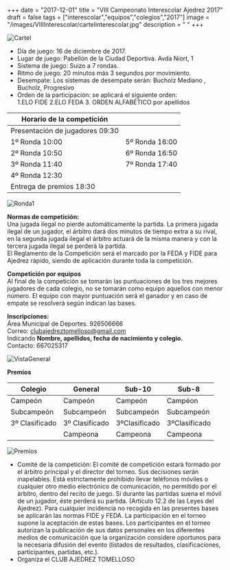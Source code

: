 +++
date = "2017-12-01"
title = "VIII Campeonato Interescolar Ajedrez 2017"
draft = false
tags = ["interescolar","equipos","colegios","2017"]
image = "/images/VIIIInterescolar/cartelinterescolar.jpg"
description = " "
+++

![Cartel](/images/VIIIInterescolar/cartelinterescolar.jpg)

*	Día de juego: 16 de diciembre de 2017.  
*	Lugar de juego: Pabellón de la Ciudad Deportiva. Avda Niort, 1 
*	Sistema de juego: Suizo a 7 rondas.  
*	Ritmo de juego: 20 minutos más 3 segundos por movimiento.
*	Desempate: Los sistemas de desempate serán:
Bucholz Mediano , Bucholz, Progresivo
*	Orden de la participación: se aplicará el siguiente orden:  
1.ELO FIDE 2.ELO FEDA 3. ORDEN ALFABÉTICO por apellidos


| Horario de la competición |  |
| ------ | ------: |
| Presentación de jugadores 09:30 |  |
|1º Ronda	10:00 |	5º Ronda	16:00|
|2º Ronda	10:50 | 6º Ronda	16:50| 	
|3º Ronda	11:40 | 7º Ronda	17:40|	
|4º Ronda	12:30 | |		
|Entrega de premios	18:30|	

![Ronda1](/images/VIIIInterescolar/image1.JPG)

**Normas de competición:**  
Una jugada ilegal no pierde automáticamente la partida. La primera jugada ilegal de un jugador, el árbitro dará dos minutos de tiempo extra a su rival, en la segunda jugada ilegal el árbitro actuará de la misma manera y con la tercera jugada ilegal se perderá la partida.  
El Reglamento de la Competición será el marcado por la FEDA y FIDE para Ajedrez rápido, siendo de aplicación durante toda la competición.


**Competición por equipos**  
Al final de la competición se tomarán las puntuaciones de los tres mejores jugadores de cada colegio, no se tomarán como equipo aquellos con menor número. El equipo con mayor puntuación será el ganador y en caso de empate se resolverá según indican las bases.

**Inscripciones:**   
Área Municipal de Deportes. 926506666   
Correo: <clubajedreztomelloso@gmail.com>  
Indicando **Nombre, apellidos, fecha de nacimiento y colegio.**  
Contacto: 667025317

![VistaGeneral](/images/VIIIInterescolar/image2.JPG)

**Premios**

|Colegio| General| Sub-10| Sub-8 |
| ------ | ------ | ------ | ------ |
| Campeón | Campeón| Campeón | Campéon |
| Subcampeón | Subcampeón | Subcampeón |  Subcampeón|	
| 3º Clasificado |3º Clasificado|3ºClasificado|3ºClasificado|	
| |Campeona|Campeona|Campeona|			

![Premios](/images/VIIIInterescolar/premios.JPG)

*	Comité de la competición:
El comité de competición estará formado por el árbitro principal y el director del torneo. Sus decisiones serán inapelables. Está estrictamente prohibido llevar teléfonos móviles o cualquier otro medio electrónico de comunicación, no permitido por el árbitro, dentro del recito de juego. Si durante las partidas suena el móvil de un jugador, éste perderá su partida. (Artículo 12.2 de las Leyes del Ajedrez). Para cualquier incidencia no recogida en las presentes bases se aplicarán las normas FIDE y FEDA. La participación en el torneo supone la aceptación de estas bases. Los participantes en el torneo autorizan la publicación de sus datos personales en los diferentes medios de comunicación que la organización considere oportunos para la necesaria difusión del evento (listados de resultados, clasificaciones, participantes, partidas, etc.).
*	Organiza el CLUB AJEDREZ TOMELLOSO
